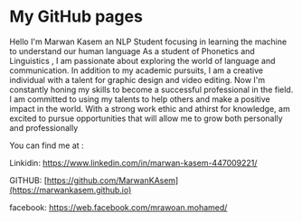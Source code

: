 # My GitHub pages

Hello I'm Marwan Kasem an NLP Student focusing in learning the machine to understand our human language As a student of Phonetics and Linguistics , I am passionate about exploring the world of language and communication. In addition to my academic pursuits, I am a creative individual with a talent for graphic design and video editing. Now I'm constantly honing my skills to become a successful professional in the field. I am committed to using my talents to help others and make a positive impact in the world. With a strong work ethic and athirst for knowledge, am excited to pursue opportunities that will allow me to grow both personally and professionally

You can find me at :

Linkidin: https://www.linkedin.com/in/marwan-kasem-447009221/

GITHUB: [https://github.com/MarwanKAsem](https://marwankasem.github.io)

facebook: https://web.facebook.com/mrawoan.mohamed/
